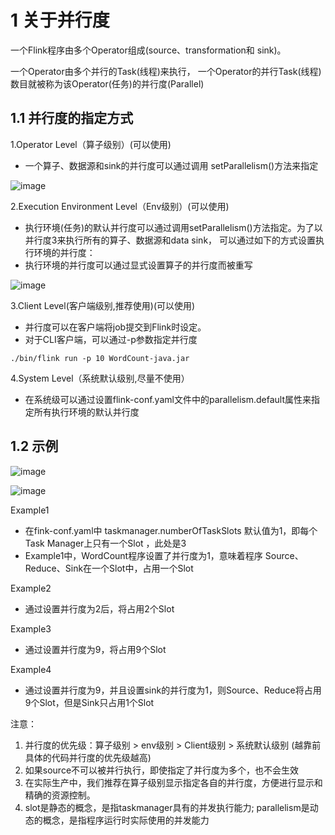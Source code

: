 # 1 关于并行度
一个Flink程序由多个Operator组成(source、transformation和 sink)。

一个Operator由多个并行的Task(线程)来执行， 一个Operator的并行Task(线程)数目就被称为该Operator(任务)的并行度(Parallel)

## 1.1 并行度的指定方式
1.Operator Level（算子级别）(可以使用)
- 一个算子、数据源和sink的并行度可以通过调用 setParallelism()方法来指定

![image](https://user-images.githubusercontent.com/75486726/178153268-a1b91837-3a71-4b6c-8292-b408e0dac33a.png)

2.Execution Environment Level（Env级别）(可以使用)
- 执行环境(任务)的默认并行度可以通过调用setParallelism()方法指定。为了以并行度3来执行所有的算子、数据源和data sink， 可以通过如下的方式设置执行环境的并行度：
- 执行环境的并行度可以通过显式设置算子的并行度而被重写

![image](https://user-images.githubusercontent.com/75486726/178153273-17a1f796-3ac2-43c8-8fb5-a4ec2a973443.png)

3.Client Level(客户端级别,推荐使用)(可以使用)
- 并行度可以在客户端将job提交到Flink时设定。
- 对于CLI客户端，可以通过-p参数指定并行度
``` 
./bin/flink run -p 10 WordCount-java.jar
```

4.System Level（系统默认级别,尽量不使用）
- 在系统级可以通过设置flink-conf.yaml文件中的parallelism.default属性来指定所有执行环境的默认并行度

## 1.2 示例

![image](https://user-images.githubusercontent.com/75486726/178153286-0e3a70d6-5cfe-4908-aac9-619b93d77871.png)

![image](https://user-images.githubusercontent.com/75486726/178153301-23fefe1f-7f92-4cbf-96a7-a83ea2b1a390.png)

Example1
- 在fink-conf.yaml中 taskmanager.numberOfTaskSlots 默认值为1，即每个Task Manager上只有一个Slot ，此处是3
- Example1中，WordCount程序设置了并行度为1，意味着程序 Source、Reduce、Sink在一个Slot中，占用一个Slot

Example2
- 通过设置并行度为2后，将占用2个Slot

Example3
- 通过设置并行度为9，将占用9个Slot

Example4
- 通过设置并行度为9，并且设置sink的并行度为1，则Source、Reduce将占用9个Slot，但是Sink只占用1个Slot


注意：
1. 并行度的优先级：算子级别 > env级别 > Client级别 > 系统默认级别  (越靠前具体的代码并行度的优先级越高)
2. 如果source不可以被并行执行，即使指定了并行度为多个，也不会生效
3. 在实际生产中，我们推荐在算子级别显示指定各自的并行度，方便进行显示和精确的资源控制。
4. slot是静态的概念，是指taskmanager具有的并发执行能力; parallelism是动态的概念，是指程序运行时实际使用的并发能力

